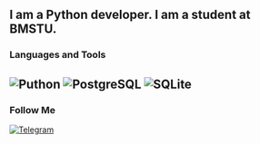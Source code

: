 ## I am a Python developer. I am a student at BMSTU.

### Languages and Tools
![Puthon](https://img.shields.io/badge/-Python-090909?style=for-the-badge&logo=python)
![PostgreSQL](https://img.shields.io/badge/-PostgreSQL-090909?style=for-the-badge&logo=PostgreSQL)
![SQLite](https://img.shields.io/badge/-SQLite-090909?style=for-the-badge&logo=SQLite)
---
### Follow Me
[![Telegram](https://img.shields.io/badge/-Telegram-090909?style=for-the-badge&logo=Telegram)](https://t.me/abdurakhmanov777)
